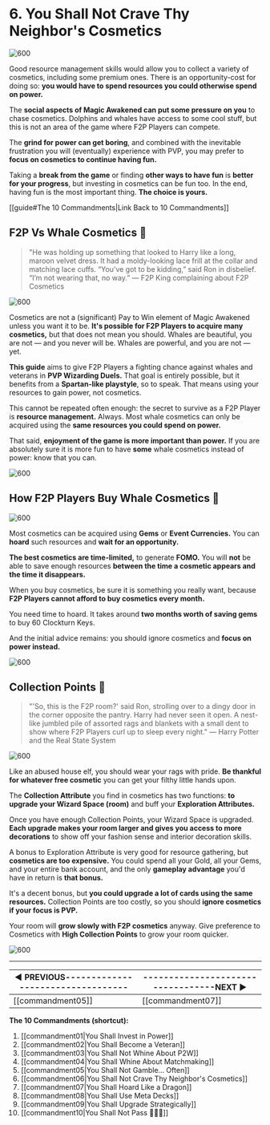 # 6. You Shall Not Crave Thy Neighbor's Cosmetics

![600](https://i.imgur.com/EAhXEOX.png)

Good resource management skills would allow you to collect a variety of cosmetics, including some premium ones. There is an opportunity-cost for doing so: **you would have to spend resources you could otherwise spend on power.**

The **social aspects of Magic Awakened can put some pressure on you** to chase cosmetics. Dolphins and whales have access to some cool stuff, but this is not an area of the game where F2P Players can compete.

The **grind for power can get boring**, and combined with the inevitable frustration you will (eventually) experience with PVP, you may prefer to **focus on cosmetics to continue having fun.**

Taking a **break from the game** or finding **other ways to have fun** is **better for your progress**, but investing in cosmetics can be fun too. In the end, having fun is the most important thing. **The choice is yours.**

[[guide#The 10 Commandments|Link Back to 10 Commandments]]

## F2P Vs Whale Cosmetics 🐳
>"He was holding up something that looked to Harry like a long, maroon velvet dress. It had a moldy-looking lace frill at the collar and matching lace cuffs. “You’ve got to be kidding,” said Ron in disbelief. “I’m not wearing that, no way.”
>— F2P King complaining about F2P Cosmetics

![600](https://i.imgur.com/96Vt6NV.jpg)

Cosmetics are not a (significant) Pay to Win element of Magic Awakened unless you want it to be. **It's possible for F2P Players to acquire many cosmetics,** but that does not mean you should. Whales are beautiful, you are not — and you never will be. Whales are powerful, and you are not — yet.

**This guide** aims to give F2P Players a fighting chance against whales and veterans in **PVP Wizarding Duels.** That goal is entirely possible, but it benefits from a **Spartan-like playstyle**, so to speak. That means using your resources to gain power, not cosmetics.

This cannot be repeated often enough: the secret to survive as a F2P Player is **resource management.** Always. Most whale cosmetics can only be acquired using the **same resources you could spend on power.**

That said, **enjoyment of the game is more important than power.** If you are absolutely sure it is more fun to have **some** whale cosmetics instead of power: know that you can. 

![600](https://i.imgur.com/GZKbhJh.jpg)

## How F2P Players Buy Whale Cosmetics 🐳 

![600](https://i.imgur.com/RVh3FcX.jpg)

Most cosmetics can be acquired using **Gems** or **Event Currencies.** You can **hoard** such resources and **wait for an opportunity.**

**The best cosmetics are time-limited,** to generate **FOMO.** You will **not** be able to save enough resources **between the time a cosmetic appears and the time it disappears.**

When you buy cosmetics, be sure it is something you really want, because **F2P Players cannot afford to buy cosmetics every month.**

You need time to hoard. It takes around **two months worth of saving gems** to buy 60 Clockturn Keys.

And the initial advice remains: you should ignore cosmetics and **focus on power instead.**

![600](https://i.imgur.com/3i0qWV7.jpg)

## Collection Points 🐳
>"'So, this is the F2P room?' said Ron, strolling over to a dingy door in the corner opposite the pantry. Harry had never seen it open. A nest-like jumbled pile of assorted rags and blankets with a small dent to show where F2P Players curl up to sleep every night."
>— Harry Potter and the Real State System

![600](https://i.imgur.com/rIDEf6j.jpg)

Like an abused house elf, you should wear your rags with pride. **Be thankful for whatever free cosmetic** you can get your filthy little hands upon.

The **Collection Attribute** you find in cosmetics has two functions: **to upgrade your Wizard Space (room)** and buff your **Exploration Attributes.**

Once you have enough Collection Points, your Wizard Space is upgraded. **Each upgrade makes your room larger and gives you access to more decorations** to show off your fashion sense and interior decoration skills.

A bonus to Exploration Attribute is very good for resource gathering, but **cosmetics are too expensive.** You could spend all your Gold, all your Gems, and your entire bank account, and the only **gameplay advantage** you'd have in return is **that bonus.**

It's a decent bonus, but **you could upgrade a lot of cards using the same resources.** Collection Points are too costly, so you should **ignore cosmetics if your focus is PVP.** 

Your room will **grow slowly with F2P cosmetics** anyway. Give preference to Cosmetics with **High Collection Points** to grow your room quicker.

![600](https://i.imgur.com/jT4CduN.png)

---
| **◀ PREVIOUS**----------------------------------|----------------------------------**NEXT ▶** |
| ------------------------------------------- | ----------------------------------------|
| [[commandment05]] | [[commandment07]] |

**The 10 Commandments (shortcut):** 

1. [[commandment01|You Shall Invest in Power]]
2. [[commandment02|You Shall Become a Veteran]]
3. [[commandment03|You Shall Not Whine About P2W]]
4. [[commandment04|You Shall Whine About Matchmaking]]
5. [[commandment05|You Shall Not Gamble... Often]]
6. [[commandment06|You Shall Not Crave Thy Neighbor's Cosmetics]]
7. [[commandment07|You Shall Hoard Like a Dragon]]
8. [[commandment08|You Shall Use Meta Decks]]
9. [[commandment09|You Shall Upgrade Strategically]]
10. [[commandment10|You Shall Not Pass 🧙🏻‍♂️]]
